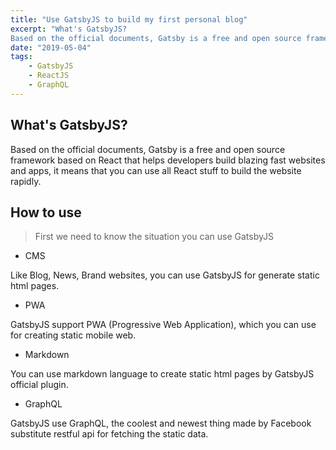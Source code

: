 ```yaml
---
title: "Use GatsbyJS to build my first personal blog"
excerpt: "What's GatsbyJS? 
Based on the official documents, Gatsby is a free and open source framework based on React that helps developers build blazing fast websites and apps, it means that you can use all React stuff to build the website rapidly......"
date: "2019-05-04"
tags: 
    - GatsbyJS
    - ReactJS
    - GraphQL
---
```


## What's GatsbyJS? 
Based on the official documents, Gatsby is a free and open source framework based on React that helps developers build blazing fast websites and apps, it means that you can use all React stuff to build the website rapidly.

## How to use
> First we need to know the situation you can use GatsbyJS

- CMS

Like Blog, News, Brand websites, you can use GatsbyJS for generate static html pages. 

- PWA

GatsbyJS support PWA (Progressive Web Application), which you can use for creating static mobile web.

- Markdown

You can use markdown language to create static html pages by GatsbyJS official plugin.

- GraphQL

GatsbyJS use GraphQL, the coolest and newest thing made by Facebook substitute restful api for fetching the static data. 


